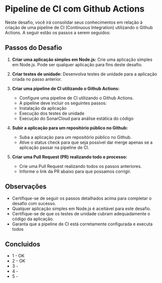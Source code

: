 # Pipeline de CI com Github Actions

Neste desafio, você irá consolidar seus conhecimentos em relação à criação de uma pipeline de CI (Continuous Integration) utilizando o Github Actions. A seguir estão os passos a serem seguidos:

## Passos do Desafio

1. **Criar uma aplicação simples em Node.js:**
    Crie uma aplicação simples em Node.js. Pode ser qualquer aplicação para fins deste desafio.

2. **Criar testes de unidade:**
    Desenvolva testes de unidade para a aplicação criada no passo anterior.

3. **Criar uma pipeline de CI utilizando o Github Actions:**
   -  Configure uma pipeline de CI utilizando o Github Actions.
   -  A pipeline deve incluir os seguintes passos:
     -  Instalação da aplicação
     -  Execução dos testes de unidade
     -  Execução do SonarCloud para análise estática do código

4. **Subir a aplicação para um repositório público no Github:**
   -  Suba a aplicação para um repositório público no Github.
   -  Ative o status check para que seja possível dar merge apenas se a aplicação passar na pipeline de CI.

5. **Criar uma Pull Request (PR) realizando todo o processo:**
   -  Crie uma Pull Request realizando todos os passos anteriores.
   -  Informe o link da PR abaixo para que possamos corrigir.

## Observações
- Certifique-se de seguir os passos detalhados acima para completar o desafio com sucesso.
- Qualquer aplicação simples em Node.js é aceitável para este desafio.
- Certifique-se de que os testes de unidade cubram adequadamente o código da aplicação.
- Garanta que a pipeline de CI está corretamente configurada e executa todos 


## Concluidos
   - 1 - OK
   - 2 - OK
   - 3 - 
   - 4 - 
   - 5 - 